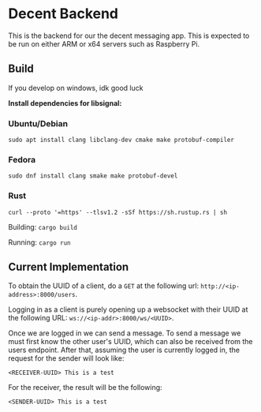 # Decent Backend
This is the backend for our the decent messaging app. This is expected to be run on either ARM or x64 servers such as Raspberry Pi.

## Build
If you develop on windows, idk good luck

__Install dependencies for libsignal:__
### Ubuntu/Debian
`sudo apt install clang libclang-dev cmake make protobuf-compiler`
### Fedora
`sudo dnf install clang smake make protobuf-devel`
### Rust
`curl --proto '=https' --tlsv1.2 -sSf https://sh.rustup.rs | sh`

Building:
`cargo build`

Running:
`cargo run`

## Current Implementation
To obtain the UUID of a client, do a `GET` at the following url: `http://<ip-address>:8000/users`.

Logging in as a client is purely opening up a websocket with their UUID at the following URL: `ws://<ip-addr>:8000/ws/<UUID>`.

Once we are logged in we can send a message.
To send a message we must first know the other user's UUID, which  can also be received from the users endpoint.
After that, assuming the user is currently logged in, the request for the sender will look like:
```
<RECEIVER-UUID> This is a test
```

For the receiver, the result will be the following:
```
<SENDER-UUID> This is a test
```
